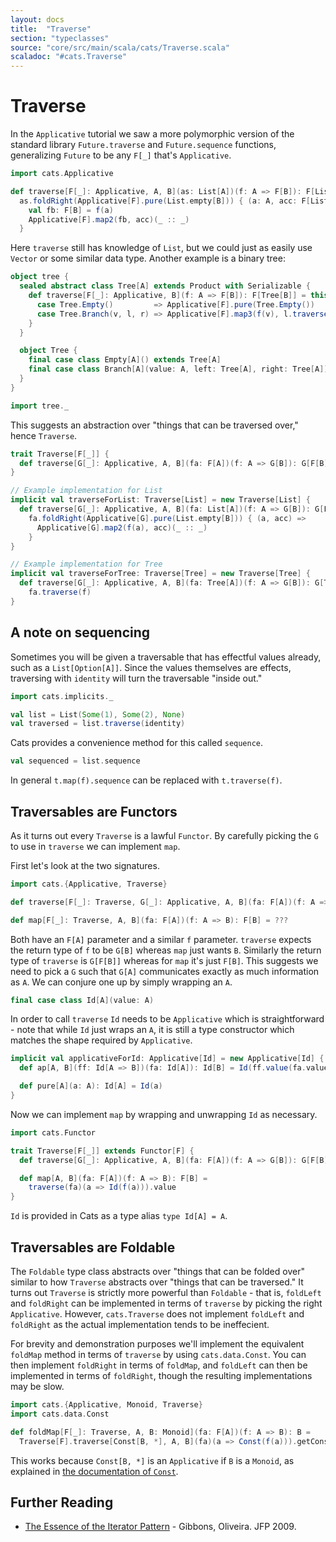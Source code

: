 ```yaml
---
layout: docs
title:  "Traverse"
section: "typeclasses"
source: "core/src/main/scala/cats/Traverse.scala"
scaladoc: "#cats.Traverse"
---
```


# Traverse

In the `Applicative` tutorial we saw a more polymorphic version of the standard library
`Future.traverse` and `Future.sequence` functions, generalizing `Future` to be any
`F[_]` that's `Applicative`.

```scala mdoc:silent
import cats.Applicative

def traverse[F[_]: Applicative, A, B](as: List[A])(f: A => F[B]): F[List[B]] =
  as.foldRight(Applicative[F].pure(List.empty[B])) { (a: A, acc: F[List[B]]) =>
    val fb: F[B] = f(a)
    Applicative[F].map2(fb, acc)(_ :: _)
  }
```

Here `traverse` still has knowledge of `List`, but we could just as easily use
`Vector` or some similar data type. Another example is a binary tree:

```scala mdoc:silent
object tree {
  sealed abstract class Tree[A] extends Product with Serializable {
    def traverse[F[_]: Applicative, B](f: A => F[B]): F[Tree[B]] = this match {
      case Tree.Empty()         => Applicative[F].pure(Tree.Empty())
      case Tree.Branch(v, l, r) => Applicative[F].map3(f(v), l.traverse(f), r.traverse(f))(Tree.Branch(_, _, _))
    }
  }

  object Tree {
    final case class Empty[A]() extends Tree[A]
    final case class Branch[A](value: A, left: Tree[A], right: Tree[A]) extends Tree[A]
  }
}

import tree._
```

This suggests an abstraction over "things that can be traversed over," hence `Traverse`.

```scala mdoc:silent
trait Traverse[F[_]] {
  def traverse[G[_]: Applicative, A, B](fa: F[A])(f: A => G[B]): G[F[B]]
}

// Example implementation for List
implicit val traverseForList: Traverse[List] = new Traverse[List] {
  def traverse[G[_]: Applicative, A, B](fa: List[A])(f: A => G[B]): G[List[B]] =
    fa.foldRight(Applicative[G].pure(List.empty[B])) { (a, acc) =>
      Applicative[G].map2(f(a), acc)(_ :: _)
    }
}

// Example implementation for Tree
implicit val traverseForTree: Traverse[Tree] = new Traverse[Tree] {
  def traverse[G[_]: Applicative, A, B](fa: Tree[A])(f: A => G[B]): G[Tree[B]] =
    fa.traverse(f)
}
```

## A note on sequencing

Sometimes you will be given a traversable that has effectful values already, such as
a `List[Option[A]]`. Since the values themselves are effects, traversing with `identity`
will turn the traversable "inside out."

```scala mdoc:reset:silent
import cats.implicits._
```

```scala mdoc
val list = List(Some(1), Some(2), None)
val traversed = list.traverse(identity)
```

Cats provides a convenience method for this called `sequence`.

```scala mdoc
val sequenced = list.sequence
```

In general `t.map(f).sequence` can be replaced with `t.traverse(f)`.

## Traversables are Functors

As it turns out every `Traverse` is a lawful `Functor`. By carefully picking the `G` to
use in `traverse` we can implement `map`.

First let's look at the two signatures.

```scala mdoc:silent
import cats.{Applicative, Traverse}

def traverse[F[_]: Traverse, G[_]: Applicative, A, B](fa: F[A])(f: A => G[B]): G[F[B]] = ???

def map[F[_]: Traverse, A, B](fa: F[A])(f: A => B): F[B] = ???
```

Both have an `F[A]` parameter and a similar `f` parameter. `traverse` expects the return type
of `f` to be `G[B]` whereas `map` just wants `B`. Similarly the return type of `traverse` is
`G[F[B]]` whereas for `map` it's just `F[B]`. This suggests we need to pick a `G` such that
`G[A]` communicates exactly as much information as `A`. We can conjure one up by simply wrapping
an `A`.

```scala mdoc:silent
final case class Id[A](value: A)
```

In order to call `traverse` `Id` needs to be `Applicative` which is straightforward - note that while
`Id` just wraps an `A`, it is still a type constructor which matches the shape required by `Applicative`.

```scala mdoc:silent
implicit val applicativeForId: Applicative[Id] = new Applicative[Id] {
  def ap[A, B](ff: Id[A => B])(fa: Id[A]): Id[B] = Id(ff.value(fa.value))

  def pure[A](a: A): Id[A] = Id(a)
}
```

Now we can implement `map` by wrapping and unwrapping `Id` as necessary.

```scala mdoc:silent
import cats.Functor

trait Traverse[F[_]] extends Functor[F] {
  def traverse[G[_]: Applicative, A, B](fa: F[A])(f: A => G[B]): G[F[B]]

  def map[A, B](fa: F[A])(f: A => B): F[B] =
    traverse(fa)(a => Id(f(a))).value
}
```

`Id` is provided in Cats as a type alias `type Id[A] = A`.

## Traversables are Foldable

The `Foldable` type class abstracts over "things that can be folded over" similar to how
`Traverse` abstracts over "things that can be traversed." It turns out `Traverse` is strictly
more powerful than `Foldable` - that is, `foldLeft` and `foldRight` can be implemented
in terms of `traverse` by picking the right `Applicative`. However, `cats.Traverse` does not
implement `foldLeft` and `foldRight` as the actual implementation tends to be ineffecient.

For brevity and demonstration purposes we'll implement the equivalent `foldMap` method in terms
of `traverse` by using `cats.data.Const`. You can then implement `foldRight` in terms of `foldMap`,
and `foldLeft` can then be implemented in terms of `foldRight`, though the resulting implementations
may be slow.

```scala mdoc:reset:silent
import cats.{Applicative, Monoid, Traverse}
import cats.data.Const

def foldMap[F[_]: Traverse, A, B: Monoid](fa: F[A])(f: A => B): B =
  Traverse[F].traverse[Const[B, *], A, B](fa)(a => Const(f(a))).getConst
```

This works because `Const[B, *]` is an `Applicative` if `B` is a `Monoid`, as explained in [the documentation of `Const`](../datatypes/const.html#example-2-traverse).

## Further Reading

* [The Essence of the Iterator Pattern][iterator] - Gibbons, Oliveira. JFP 2009.

[iterator]: https://www.cs.ox.ac.uk/jeremy.gibbons/publications/iterator.pdf "The Essence of the Iterator Pattern"
